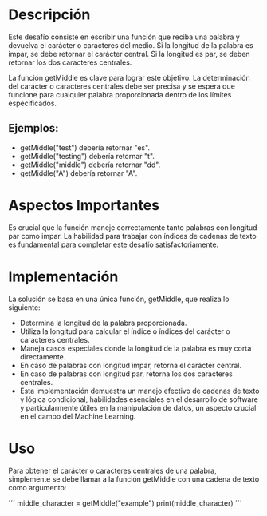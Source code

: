 # Descripción

Este desafío consiste en escribir una función que reciba una palabra y devuelva el carácter o caracteres del medio. Si la longitud de la palabra es impar, se debe retornar el carácter central. Si la longitud es par, se deben retornar los dos caracteres centrales.

La función getMiddle es clave para lograr este objetivo. La determinación del carácter o caracteres centrales debe ser precisa y se espera que funcione para cualquier palabra proporcionada dentro de los límites especificados.

## Ejemplos:

* getMiddle("test") debería retornar "es".
* getMiddle("testing") debería retornar "t".
* getMiddle("middle") debería retornar "dd".
* getMiddle("A") debería retornar "A".

# Aspectos Importantes

Es crucial que la función maneje correctamente tanto palabras con longitud par como impar. La habilidad para trabajar con índices de cadenas de texto es fundamental para completar este desafío satisfactoriamente.

# Implementación

La solución se basa en una única función, getMiddle, que realiza lo siguiente:

* Determina la longitud de la palabra proporcionada.
* Utiliza la longitud para calcular el índice o índices del carácter o caracteres centrales.
* Maneja casos especiales donde la longitud de la palabra es muy corta directamente.
* En caso de palabras con longitud impar, retorna el carácter central.
* En caso de palabras con longitud par, retorna los dos caracteres centrales.
* Esta implementación demuestra un manejo efectivo de cadenas de texto y lógica condicional, habilidades esenciales en el desarrollo de software y particularmente útiles en la manipulación de datos, un aspecto crucial en el campo del Machine Learning.

# Uso

Para obtener el carácter o caracteres centrales de una palabra, simplemente se debe llamar a la función getMiddle con una cadena de texto como argumento:

´´´
middle_character = getMiddle("example")
print(middle_character)
´´´
